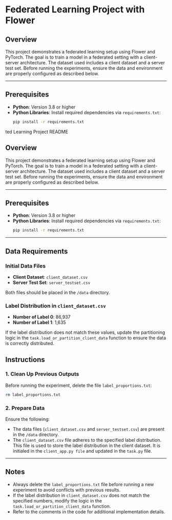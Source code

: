 #  Federated Learning Project with Flower

## Overview
This project demonstrates a federated learning setup using Flower and PyTorch. The goal is to train a model in a federated setting with a client-server architecture. The dataset used includes a client dataset and a server test set. Before running the experiments, ensure the data and environment are properly configured as described below.

---

## Prerequisites
- **Python**: Version 3.8 or higher
- **Python Libraries**: Install required dependencies via `requirements.txt`:
  ```bash
  pip install -r requirements.txt
ted Learning Project README

## Overview
This project demonstrates a federated learning setup using Flower and PyTorch. The goal is to train a model in a federated setting with a client-server architecture. The dataset used includes a client dataset and a server test set. Before running the experiments, ensure the data and environment are properly configured as described below.

---

## Prerequisites
- **Python**: Version 3.8 or higher
- **Python Libraries**: Install required dependencies via `requirements.txt`:
  ```bash
  pip install -r requirements.txt
    ```

---

## Data Requirements

### Initial Data Files
- **Client Dataset**: `client_dataset.csv`
- **Server Test Set**: `server_testset.csv`

Both files should be placed in the `/data` directory.

### Label Distribution in `client_dataset.csv`
- **Number of Label 0**: 86,937  
- **Number of Label 1**: 1,635  

If the label distribution does not match these values, update the partitioning logic in the `task.load_or_partition_client_data` function to ensure the data is correctly distributed.

## Instructions

### 1. Clean Up Previous Outputs
Before running the experiment, delete the file `label_proportions.txt`:
```bash
rm label_proportions.txt
```

### 2. Prepare Data
Ensure the following:
- The data files (`client_dataset.csv` and `server_testset.csv`) are present in the `/data` directory.
- The `client_dataset.csv` file adheres to the specified label distribution.
This file is used to store the label distribution in the client dataset. It is initialed in the `client_app.py file` and updated in the `task.py` file.

---
## Notes
- Always delete the `label_proportions.txt` file before running a new experiment to avoid conflicts with previous results.
- If the label distribution in `client_dataset.csv` does not match the specified numbers, modify the logic in the `task.load_or_partition_client_data` function.
- Refer to the comments in the code for additional implementation details.
